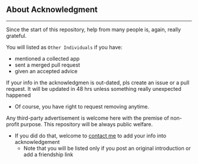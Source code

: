 ## About Acknowledgment

---

Since the start of this repository, help from many people is, again, really grateful.

You will listed as `Other Individuals` if you have:
* mentioned a collected app
* sent a merged pull request
* given an accepted advice

If your info in the acknowledgmen is out-dated, pls create an issue or a pull request. It will be updated in 48 hrs unless something really unexpected happened
* Of course, you have right to request removing anytime.

Any third-party advertisement is welcome here with the premise of non-profit purpose. This repository will be always public welfare.
* If you did do that, welcome to [contact me](mailto:public@amazingapps.org) to add your info into acknowledgement
    * Note that you will be listed only if you post an original introduction or add a friendship link
